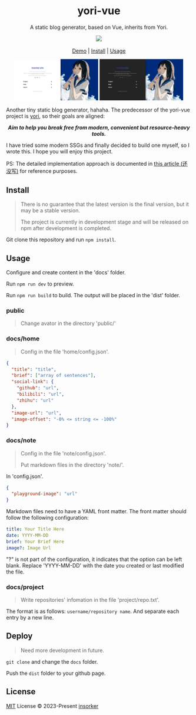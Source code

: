<h1 align="center">
yori-vue
</h1>

<p align="center">
A static blog generator, based on Vue, inherits from Yori.
</p>

<p align="center">
  <a href="https://github.com/insorker/yori-vue">
    <img src="https://img.shields.io/badge/version-0.2.0-blue.svg" />
  </a>
</p>

<p align="center">
  <a href="https://insorker.github.io/">Demo</a> | <a href="#install">Install</a> | <a href="#usage">Usage</a>
</p>

<p align="center">
  <img width="45%" src="./readme-img/home-page-light.png" />
  <img width="45%" src="./readme-img/home-page-dark.png" />
</p>

Another tiny static blog generator, hahaha. The predecessor of the yori-vue project is [yori](https://github.com/insorker/yori), so their goals are aligned:

<p align="center">
  <b><i>Aim to help you break free from modern, convenient but resource-heavy tools.</b></i>
</p>

I have tried some modern SSGs and finally decided to build one myself, so I wrote this. I hope you will enjoy this project.

PS: The detailed implementation approach is documented in [this article (还没写)]('') for reference purposes.

## Install

> There is no guarantee that the latest version is the final version, but it may be a stable version.
> 
> The project is currently in development stage and will be released on npm after development is completed.

Git clone this repository and run `npm install`.

## Usage

Configure and create content in the 'docs' folder.

Run `npm run dev` to preview.

Run `npm run build` to build. The output will be placed in the 'dist' folder.

### public

> Change avator in the directory 'public/'

### docs/home

> Config in the file 'home/config.json'.

```json
{
  "title": "title",
  "brief": ["array of sentences"],
  "social-link": {
    "github": "url",
    "bilibili": "url",
    "zhihu": "url"
  },
  "image-url": "url",
  "image-offset": "-0% <= string <= -100%"
}
```

### docs/note

> Config in the file 'note/config.json'.
> 
> Put markdown files in the directory 'note/'.

In 'config.json'.

```json
{
  "playground-image": "url"
}
```

Markdown files need to have a YAML front matter. The front matter should follow the following configuration:

```yml
title: Your Title Here
date: YYYY-MM-DD
brief: Your Brief Here
image?: Image Url
```

"?" is not part of the configuration, it indicates that the option can be left blank. Replace 'YYYY-MM-DD' with the date you created or last modified the file.

### docs/project

> Write repositories' infomation in the file 'project/repo.txt'.

The format is as follows: `username/repository name`. And separate each entry by a new line.

## Deploy

> Need more development in future.

`git clone` and change the `docs` folder.

Push the `dist` folder to your github page.

## License

[MIT](LICENSE) License © 2023-Present [insorker](https://github.com/insorker)
